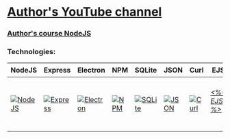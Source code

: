 # [Author's YouTube channel](https://www.youtube.com/@ITDoctor)

### [Author's course NodeJS](https://www.youtube.com/watch?v=II_kZ8Pp0g0&list=PLuY6eeDuleIOmCbpBUPDIdkNqn9XSnhsG)

### Technologies:

<table>
  <thead>
    <tr>
      <th height=33 width=100>NodeJS</th>
      <th height=33 width=100>Express</th>
      <th height=33 width=100>Electron</th>
      <th height=33 width=100>NPM</th>
      <th height=33 width=100>SQLite</th>
      <th height=33 width=100>JSON</th>
      <th height=33 width=100>Curl</th>
      <th height=33 width=100>EJS</th>
    </tr>
  </thead>
  <tbody>
    <tr>
      <td height=100 width=100>
        <a href=https://nodejs.org/en>
          <img src=https://github.com/AndriiKot/___Icons__and__Links___/blob/main/icons/nodejs.svg alt=NodeJS>
        </a>
      </td>
      <td height=100 width=100>
        <a href=https://expressjs.com/>
          <img src=https://github.com/AndriiKot/___Icons__and__Links___/blob/main/icons/express.svg alt=Express>
        </a>
      </td>
      <td height=100 width=100>
        <a href=https://www.electronjs.org/>
          <img src=https://github.com/AndriiKot/___Icons__and__Links___/blob/main/icons/electron.svg alt=Electron>
        </a>
      </td>
      <td height=100 width=100>
        <a href=https://docs.npmjs.com/>
          <img src=https://github.com/AndriiKot/___Icons__and__Links___/blob/main/icons/npm.svg alt=NPM>
        </a>
      </td>
      <td height=100 width=100>
        <a href=https://www.sqlite.org/index.html>
          <img src=https://github.com/AndriiKot/___Icons__and__Links___/blob/main/icons/sqlite.svg alt=SQLite>
        </a>
      </td>
      <td height=100 width=100>
        <a href=https://www.json.org/json-en.html>
          <img src=https://github.com/AndriiKot/___Icons__and__Links___/blob/main/icons/json.svg alt=JSON>
        </a>
      </td>
      <td height=100 width=100>
        <a href=https://curl.se/docs/>
          <img src=https://github.com/AndriiKot/___Icons__and__Links___/blob/main/icons/curl.svg alt=Curl>
        </a>
      </td>
      <td height=100 width=100>
        <a href=https://ejs.co/>
          <h6><%= EJS %></h6>
        </a>
      </td>
    </tr>
  </tbody>
</table>

